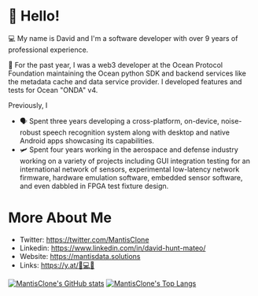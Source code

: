 # 👋 Hello!

💻 My name is David and I'm a software developer with over 9 years of professional experience. 

🌊 For the past year, I was a web3 developer at the Ocean Protocol Foundation maintaining the Ocean python SDK and backend services like the metadata cache and data service provider. I developed features and tests for Ocean "ONDA" v4.

Previously, I
  * 🗣️ Spent three years developing a cross-platform, on-device, noise-robust speech recognition system along with desktop and native Android apps showcasing its capabilities.
  * 🛩️ Spent four years working in the aerospace and defense industry working on a variety of projects including GUI integration testing for an international network of sensors, experimental low-latency network firmware, hardware emulation software, embedded sensor software, and even dabbled in FPGA test fixture design.

# More About Me

* Twitter: https://twitter.com/MantisClone
* Linkedin: https://www.linkedin.com/in/david-hunt-mateo/
* Website: https://mantisdata.solutions
* Links: https://y.at/🐜💻🔧

[![MantisClone's GitHub stats](https://github-readme-stats.vercel.app/api?username=mantisclone&count_private=true&show_icons=true&custom_title=MantisClone%27s%20Github%20Stats&theme=vue-dark)](https://github.com/anuraghazra/github-readme-stats)
[![MantisClone's Top Langs](https://github-readme-stats.vercel.app/api/top-langs/?username=mantisclone&layout=compact&langs_count=8&hide=verilog&theme=vue-dark)](https://github.com/anuraghazra/github-readme-stats)
<!-- &title_color=FFFFFF&text_color=FFFFFF&icon_color=FFFFFF&bg_color=-45,83f5e5,7A93DE -->


<!--
**DMats/DMats** is a ✨ _special_ ✨ repository because its `README.md` (this file) appears on your GitHub profile.

Here are some ideas to get you started:

- 🔭 I’m currently working on ...
- 🌱 I’m currently learning ...
- 👯 I’m looking to collaborate on ...
- 🤔 I’m looking for help with ...
- 💬 Ask me about ...
- 📫 How to reach me: ...
- 😄 Pronouns: ...
- ⚡ Fun fact: ...
-->
